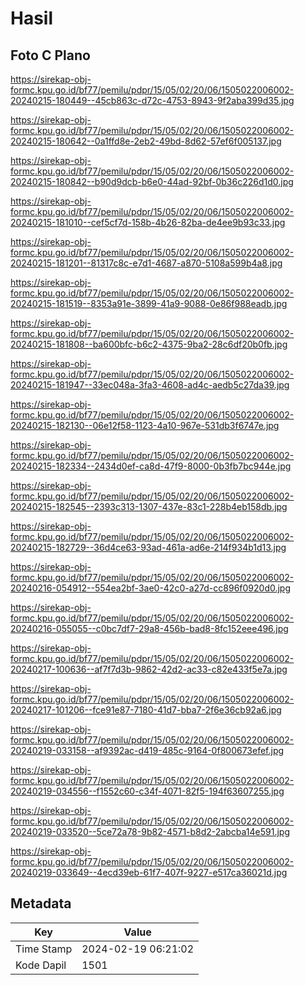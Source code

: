 # Hasil

## Foto C Plano

https://sirekap-obj-formc.kpu.go.id/bf77/pemilu/pdpr/15/05/02/20/06/1505022006002-20240215-180449--45cb863c-d72c-4753-8943-9f2aba399d35.jpg

https://sirekap-obj-formc.kpu.go.id/bf77/pemilu/pdpr/15/05/02/20/06/1505022006002-20240215-180642--0a1ffd8e-2eb2-49bd-8d62-57ef6f005137.jpg

https://sirekap-obj-formc.kpu.go.id/bf77/pemilu/pdpr/15/05/02/20/06/1505022006002-20240215-180842--b90d9dcb-b6e0-44ad-92bf-0b36c226d1d0.jpg

https://sirekap-obj-formc.kpu.go.id/bf77/pemilu/pdpr/15/05/02/20/06/1505022006002-20240215-181010--cef5cf7d-158b-4b26-82ba-de4ee9b93c33.jpg

https://sirekap-obj-formc.kpu.go.id/bf77/pemilu/pdpr/15/05/02/20/06/1505022006002-20240215-181201--81317c8c-e7d1-4687-a870-5108a599b4a8.jpg

https://sirekap-obj-formc.kpu.go.id/bf77/pemilu/pdpr/15/05/02/20/06/1505022006002-20240215-181519--8353a91e-3899-41a9-9088-0e86f988eadb.jpg

https://sirekap-obj-formc.kpu.go.id/bf77/pemilu/pdpr/15/05/02/20/06/1505022006002-20240215-181808--ba600bfc-b6c2-4375-9ba2-28c6df20b0fb.jpg

https://sirekap-obj-formc.kpu.go.id/bf77/pemilu/pdpr/15/05/02/20/06/1505022006002-20240215-181947--33ec048a-3fa3-4608-ad4c-aedb5c27da39.jpg

https://sirekap-obj-formc.kpu.go.id/bf77/pemilu/pdpr/15/05/02/20/06/1505022006002-20240215-182130--06e12f58-1123-4a10-967e-531db3f6747e.jpg

https://sirekap-obj-formc.kpu.go.id/bf77/pemilu/pdpr/15/05/02/20/06/1505022006002-20240215-182334--2434d0ef-ca8d-47f9-8000-0b3fb7bc944e.jpg

https://sirekap-obj-formc.kpu.go.id/bf77/pemilu/pdpr/15/05/02/20/06/1505022006002-20240215-182545--2393c313-1307-437e-83c1-228b4eb158db.jpg

https://sirekap-obj-formc.kpu.go.id/bf77/pemilu/pdpr/15/05/02/20/06/1505022006002-20240215-182729--36d4ce63-93ad-461a-ad6e-214f934b1d13.jpg

https://sirekap-obj-formc.kpu.go.id/bf77/pemilu/pdpr/15/05/02/20/06/1505022006002-20240216-054912--554ea2bf-3ae0-42c0-a27d-cc896f0920d0.jpg

https://sirekap-obj-formc.kpu.go.id/bf77/pemilu/pdpr/15/05/02/20/06/1505022006002-20240216-055055--c0bc7df7-29a8-456b-bad8-8fc152eee496.jpg

https://sirekap-obj-formc.kpu.go.id/bf77/pemilu/pdpr/15/05/02/20/06/1505022006002-20240217-100636--af7f7d3b-9862-42d2-ac33-c82e433f5e7a.jpg

https://sirekap-obj-formc.kpu.go.id/bf77/pemilu/pdpr/15/05/02/20/06/1505022006002-20240217-101206--fce91e87-7180-41d7-bba7-2f6e36cb92a6.jpg

https://sirekap-obj-formc.kpu.go.id/bf77/pemilu/pdpr/15/05/02/20/06/1505022006002-20240219-033158--af9392ac-d419-485c-9164-0f800673efef.jpg

https://sirekap-obj-formc.kpu.go.id/bf77/pemilu/pdpr/15/05/02/20/06/1505022006002-20240219-034556--f1552c60-c34f-4071-82f5-194f63607255.jpg

https://sirekap-obj-formc.kpu.go.id/bf77/pemilu/pdpr/15/05/02/20/06/1505022006002-20240219-033520--5ce72a78-9b82-4571-b8d2-2abcba14e591.jpg

https://sirekap-obj-formc.kpu.go.id/bf77/pemilu/pdpr/15/05/02/20/06/1505022006002-20240219-033649--4ecd39eb-61f7-407f-9227-e517ca36021d.jpg


## Metadata

| Key        | Value               |
| ---------- | ------------------- |
| Time Stamp | 2024-02-19 06:21:02 |
| Kode Dapil | 1501                |



